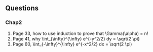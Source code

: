 Questions
---

### Chap2
1. Page 33, how to use induction to prove that \Gamma(\alpha) = n!
2. Page 41, why \int_{\infty}^{\infty} e^{-y^2/2} dy = \sqrt(2 \pi}
3. Page 60, \int_{-\infty}^{\infty} e^{-x^2/2} dx = \sqrt(2 \pi)

